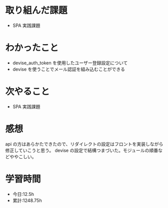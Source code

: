 # 取り組んだ課題

- SPA 実践課題

# わかったこと

- devise_auth_token を使用したユーザー登録設定について
- devise を使うことでメール認証を組み込むことができる

# 次やること

- SPA 実践課題

# 感想

api の方はあらかたできたので、リダイレクトの設定はフロントを実装しながら修正していこうと思う。
devise の設定で結構つまづいた。モジュールの順番などややこしい。

# 学習時間

- 今日:12.5h
- 累計:1248.75h
